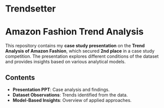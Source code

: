 # Trendsetter
# Amazon Fashion Trend Analysis 

This repository contains my **case study presentation** on the **Trend Analysis of Amazon Fashion**, which secured **2nd place** in a case study competition. The presentation explores different conditions of the dataset and provides insights based on various analytical models.  

## Contents  
- **Presentation PPT**: Case analysis and findings.  
- **Dataset Observations**: Trends identified from the data.  
- **Model-Based Insights**: Overview of applied approaches.  

